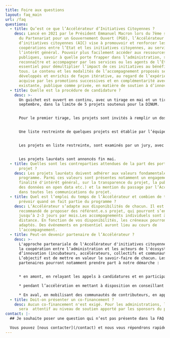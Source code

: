 ```yaml
---
title: Foire aux questions
layout: faq_main
url: /faq
questions:
  - title: Qu’est ce que l’Accélérateur d’Initiatives Citoyennes ?
    desc: Lancé en 2021 par le Président Emmanuel Macron lors du 7ème sommet mondial
      du Partenariat pour un Gouvernement Ouvert (PGO), l’Accélérateur
      d’initiatives citoyennes (AIC) vise à promouvoir et renforcer les
      coopérations entre l’Etat et les initiatives citoyennes, au service de
      l’intérêt général. Pouvoir plus facilement accéder aux ressources
      publiques, savoir à quelle porte frapper dans l’administration, se faire
      reconnaître et accompagner par les services ou les agents de l’État est
      essentiel pour démultiplier l’impact de ces initiatives au bénéfice de
      tous. Le contenu et les modalités de l’accompagnement proposés seront
      développés et enrichis de façon itérative, au regard de l’expérience
      acquise par les promotions successives et en complémentarité avec l’offre
      existante, publique comme privée, en matière de soutien à d’innovation.
  - title: Quelle est la procédure de candidature ?
    desc: >-
      Un guichet est ouvert en continu, avec un tirage en mai et un tirage en
      septembre, dans la limite de 5 projets soutenus pour la DINUM.


      Pour le premier tirage, les projets sont invités à remplir un dossier de candidature sur [demarches-simplifiees.fr](https://www.demarches-simplifiees.fr/commencer/aic) jusqu’au **2 mai à midi.**


      Une liste restreinte de quelques projets est établie par l’équipe de l’AIC.


      Les projets en liste restreinte, sont examinés par un jury, avec le concours éventuel de personnalités qualifiées, dans le mois suivant l’ouverture du guichet.


      Les projets lauréats sont annoncés fin mai.
  - title: Quelles sont les contreparties attendues de la part des porteurs de
      projet ?
    desc: Les projets lauréats doivent adhérer aux valeurs fondamentales du
      programme. Parmi ces valeurs sont présentes notamment un engagement sur la
      finalité d'intérêt général, sur la transparence du projet, la publication
      des données en open data etc.) et la mention du passage par l’Accélérateur
      dans toutes les communications du projet.
  - title: Quel est l’emploi du temps de l’Accélérateur et combien de temps faut-il
      prévoir quand on fait partie du programme ?
    desc: L’Accélérateur s’adapte aux disponibilités de chacun. Il est cependant
      recommandé de proposer des référent.e.s projet, qui pourront s’engager
      jusqu’à 2-3 jours par mois.Les accompagnements individuels sont à
      distance. En fonction de vos disponibilités, les créneaux pourront être
      adaptés. Des événements en présentiel auront lieu au cours de
      l’accompagnement.
  - title: Peut-on devenir partenaire de l’Accélérateur ?
    desc: >-
      L'approche partenariale de l'Accélérateur d'initiatives citoyenne favorise
      la coopération entre l’administration et les acteurs de l'écosystème
      d’innovation (incubateurs, accélérateurs, collectifs et communautés etc.).
      L’objectif est de mettre en valeur le savoir-faire de chacun. Les
      partenaires pourront notamment prendre part à notre démarche :


      * en amont, en relayant les appels à candidatures et en participant à l’identification, et à la sélection des lauréats

      * pendant l’accélération en mettant à disposition en conseillant les projets accompagnés

      * En aval, en mobilisant des communautés de contributeurs, en apportant un éventuel soutien financier, un relais de distribution ou en prenant part à la gouvernance des projets si cela s’avérait pertinent.
  - title: Doit-on présenter un co-financement ?
    desc: Aucun co-financement n'est exigé. Pour les administrations, le jury
      sera  attentif au niveau de soutien apporté par les sponsors du projet.
contact: |-
  ## Je souhaite poser une question qui n’est pas présente dans la FAQ ?

  Vous pouvez [nous contacter](/contact) et nous vous répondrons rapidement
---
```

